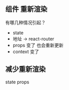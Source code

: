 ## 组件 重新渲染
有哪几种情况引起？
- state
- 地址 -> react-router
- props 变了 也会重新更新
- context 变了

## 减少重新渲染
state props